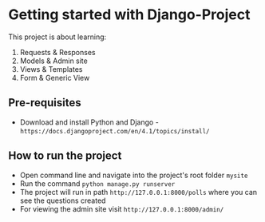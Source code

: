 # Getting started with Django-Project
This project is about learning: 
1. Requests &amp; Responses
2. Models &amp; Admin site
3. Views &amp; Templates
4. Form &amp; Generic View

## Pre-requisites 
- Download and install Python and Django - ```https://docs.djangoproject.com/en/4.1/topics/install/``` 

## How to run the project
- Open command line and navigate into the project's root folder ```mysite```
- Run the command ```python manage.py runserver``` 
- The project will run in path ```http://127.0.0.1:8000/polls``` where you can see the questions created 
- For viewing the admin site visit ```http://127.0.0.1:8000/admin/``` 

